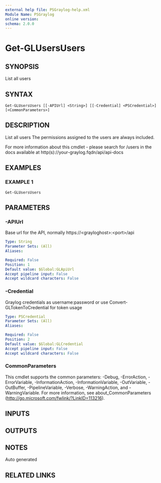 ```yaml
---
external help file: PSGraylog-help.xml
Module Name: PSGraylog
online version:
schema: 2.0.0
---
```


# Get-GLUsersUsers

## SYNOPSIS
List all users

## SYNTAX

```
Get-GLUsersUsers [[-APIUrl] <String>] [[-Credential] <PSCredential>] [<CommonParameters>]
```

## DESCRIPTION
List all users
The permissions assigned to the users are always included.

For more information about this cmdlet - please search for /users in the docs available at http(s)://your-graylog.fqdn/api/api-docs

## EXAMPLES

### EXAMPLE 1
```
Get-GLUsersUsers
```

## PARAMETERS

### -APIUrl
Base url for the API, normally https://\<grayloghost\>:\<port\>/api

```yaml
Type: String
Parameter Sets: (All)
Aliases:

Required: False
Position: 1
Default value: $Global:GLApiUrl
Accept pipeline input: False
Accept wildcard characters: False
```

### -Credential
Graylog credentials as username:password or use Convert-GLTokenToCredential for token usage

```yaml
Type: PSCredential
Parameter Sets: (All)
Aliases:

Required: False
Position: 2
Default value: $Global:GLCredential
Accept pipeline input: False
Accept wildcard characters: False
```

### CommonParameters
This cmdlet supports the common parameters: -Debug, -ErrorAction, -ErrorVariable, -InformationAction, -InformationVariable, -OutVariable, -OutBuffer, -PipelineVariable, -Verbose, -WarningAction, and -WarningVariable.
For more information, see about_CommonParameters (http://go.microsoft.com/fwlink/?LinkID=113216).

## INPUTS

## OUTPUTS

## NOTES
Auto generated

## RELATED LINKS
